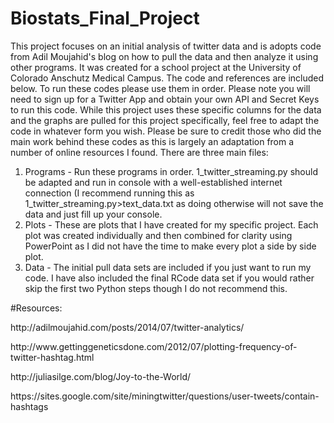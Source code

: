 # Biostats_Final_Project
This project focuses on an initial analysis of twitter data and is adopts code from Adil Moujahid's blog on how to pull the data and then analyze it using other programs. It was created for a school project at the University of Colorado Anschutz Medical Campus. The code and references are included below. 
To run these codes please use them in order. Please note you will need to sign up for a Twitter App and obtain your own API and Secret Keys to run this code. While this project uses these specific columns for the data and the graphs are pulled for this project specifically, feel free to adapt the code in whatever form you wish. Please be sure to credit those who did the main work behind these codes as this is largely an adaptation from a number of online resources I found.
There are three main files:
  1. Programs - Run these programs in order. 1_twitter_streaming.py should be adapted and run in console with a well-established internet connection (I recommend running this as 1_twitter_streaming.py>text_data.txt as doing otherwise will not save the data and just fill up your console.
  2. Plots - These are plots that I have created for my specific project. Each plot was created individually and then combined for clarity using PowerPoint as I did not have the time to make every plot a side by side plot.
  3. Data - The initial pull data sets are included if you just want to run my code. I have also included the final RCode data set if you would rather skip the first two Python steps though I do not recommend this.


#Resources:
<p>http://adilmoujahid.com/posts/2014/07/twitter-analytics/</p>
<p>http://www.gettinggeneticsdone.com/2012/07/plotting-frequency-of-twitter-hashtag.html</p>
<p>http://juliasilge.com/blog/Joy-to-the-World/</p>
<p>https://sites.google.com/site/miningtwitter/questions/user-tweets/contain-hashtags</p>
